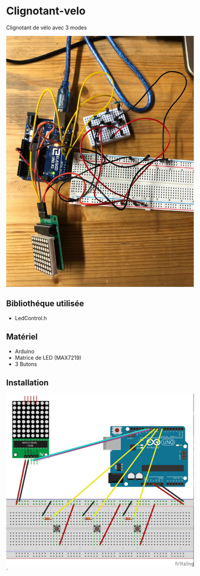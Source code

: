 # Clignotant-velo
Clignotant de vélo avec 3 modes

![photo: ](photo1.jpg)

## **Bibliothéque utilisée**
+ LedControl.h

## **Matériel**
+ Arduino
+ Matrice de LED (MAX7219)
+ 3 Butons

## **Installation**

![schema : ](diagram.jpg)
`

